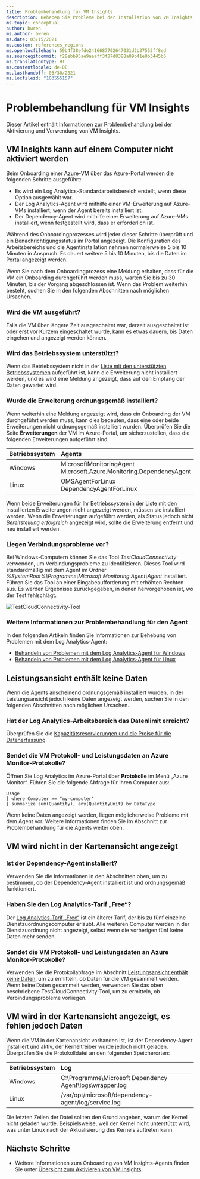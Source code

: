 ```yaml
---
title: Problembehandlung für VM Insights
description: Beheben Sie Probleme bei der Installation von VM Insights.
ms.topic: conceptual
author: bwren
ms.author: bwren
ms.date: 03/15/2021
ms.custom: references_regions
ms.openlocfilehash: 59b4f38efde2416687702647031d2b37553ff8ed
ms.sourcegitcommit: f28ebb95ae9aaaff3f87d8388a09b41e0b3445b5
ms.translationtype: HT
ms.contentlocale: de-DE
ms.lasthandoff: 03/30/2021
ms.locfileid: "103555157"
---
```

# <a name="troubleshoot-vm-insights"></a>Problembehandlung für VM Insights
Dieser Artikel enthält Informationen zur Problembehandlung bei der Aktivierung und Verwendung von VM Insights.

## <a name="cannot-enable-vm-insights-on-a-machine"></a>VM Insights kann auf einem Computer nicht aktiviert werden
Beim Onboarding einer Azure-VM über das Azure-Portal werden die folgenden Schritte ausgeführt:

- Es wird ein Log Analytics-Standardarbeitsbereich erstellt, wenn diese Option ausgewählt war.
- Der Log Analytics-Agent wird mithilfe einer VM-Erweiterung auf Azure-VMs installiert, wenn der Agent bereits installiert ist.
- Der Dependency-Agent wird mithilfe einer Erweiterung auf Azure-VMs installiert, wenn festgestellt wird, dass er erforderlich ist.
  
Während des Onboardingprozesses wird jeder dieser Schritte überprüft und ein Benachrichtigungsstatus im Portal angezeigt. Die Konfiguration des Arbeitsbereichs und die Agentinstallation nehmen normalerweise 5 bis 10 Minuten in Anspruch. Es dauert weitere 5 bis 10 Minuten, bis die Daten im Portal angezeigt werden.

Wenn Sie nach dem Onboardingprozess eine Meldung erhalten, dass für die VM ein Onboarding durchgeführt werden muss, warten Sie bis zu 30 Minuten, bis der Vorgang abgeschlossen ist. Wenn das Problem weiterhin besteht, suchen Sie in den folgenden Abschnitten nach möglichen Ursachen.

### <a name="is-the-virtual-machine-running"></a>Wird die VM ausgeführt?
 Falls die VM über längere Zeit ausgeschaltet war, derzeit ausgeschaltet ist oder erst vor Kurzem eingeschaltet wurde, kann es etwas dauern, bis Daten eingehen und angezeigt werden können.

### <a name="is-the-operating-system-supported"></a>Wird das Betriebssystem unterstützt?
Wenn das Betriebssystem nicht in der [Liste mit den unterstützten Betriebssystemen](vminsights-enable-overview.md#supported-operating-systems) aufgeführt ist, kann die Erweiterung nicht installiert werden, und es wird eine Meldung angezeigt, dass auf den Empfang der Daten gewartet wird.

### <a name="did-the-extension-install-properly"></a>Wurde die Erweiterung ordnungsgemäß installiert?
Wenn weiterhin eine Meldung angezeigt wird, dass ein Onboarding der VM durchgeführt werden muss, kann dies bedeuten, dass eine oder beide Erweiterungen nicht ordnungsgemäß installiert wurden. Überprüfen Sie die Seite **Erweiterungen** der VM im Azure-Portal, um sicherzustellen, dass die folgenden Erweiterungen aufgeführt sind:

| Betriebssystem | Agents | 
|:---|:---|
| Windows | MicrosoftMonitoringAgent<br>Microsoft.Azure.Monitoring.DependencyAgent |
| Linux | OMSAgentForLinux<br>DependencyAgentForLinux |

Wenn beide Erweiterungen für Ihr Betriebssystem in der Liste mit den installierten Erweiterungen nicht angezeigt werden, müssen sie installiert werden. Wenn die Erweiterungen aufgeführt werden, als Status jedoch nicht *Bereitstellung erfolgreich* angezeigt wird, sollte die Erweiterung entfernt und neu installiert werden.

### <a name="do-you-have-connectivity-issues"></a>Liegen Verbindungsprobleme vor?
Bei Windows-Computern können Sie das Tool *TestCloudConnectivity* verwenden, um Verbindungsprobleme zu identifizieren. Dieses Tool wird standardmäßig mit dem Agent im Ordner *%SystemRoot%\Programme\Microsoft Monitoring Agent\Agent* installiert. Führen Sie das Tool an einer Eingabeaufforderung mit erhöhten Rechten aus. Es werden Ergebnisse zurückgegeben, in denen hervorgehoben ist, wo der Test fehlschlägt. 

![TestCloudConnectivity-Tool](media/vminsights-troubleshoot/test-cloud-connectivity.png)

### <a name="more-agent-troubleshooting"></a>Weitere Informationen zur Problembehandlung für den Agent

In den folgenden Artikeln finden Sie Informationen zur Behebung von Problemen mit dem Log Analytics-Agent:

- [Behandeln von Problemen mit dem Log Analytics-Agent für Windows](../agents/agent-windows-troubleshoot.md)
- [Behandeln von Problemen mit dem Log Analytics-Agent für Linux](../agents/agent-linux-troubleshoot.md)

## <a name="performance-view-has-no-data"></a>Leistungsansicht enthält keine Daten
Wenn die Agents anscheinend ordnungsgemäß installiert wurden, in der Leistungsansicht jedoch keine Daten angezeigt werden, suchen Sie in den folgenden Abschnitten nach möglichen Ursachen.

### <a name="has-your-log-analytics-workspace-reached-its-data-limit"></a>Hat der Log Analytics-Arbeitsbereich das Datenlimit erreicht?
Überprüfen Sie die [Kapazitätsreservierungen und die Preise für die Datenerfassung](https://azure.microsoft.com/pricing/details/monitor/).

### <a name="is-your-virtual-machine-sending-log-and-performance-data-to-azure-monitor-logs"></a>Sendet die VM Protokoll- und Leistungsdaten an Azure Monitor-Protokolle?

Öffnen Sie Log Analytics im Azure-Portal über **Protokolle** im Menü „Azure Monitor“. Führen Sie die folgende Abfrage für Ihren Computer aus:

```kuso
Usage 
| where Computer == "my-computer" 
| summarize sum(Quantity), any(QuantityUnit) by DataType
```

Wenn keine Daten angezeigt werden, liegen möglicherweise Probleme mit dem Agent vor. Weitere Informationen finden Sie im Abschnitt zur Problembehandlung für die Agents weiter oben.

## <a name="virtual-machine-doesnt-appear-in-map-view"></a>VM wird nicht in der Kartenansicht angezeigt

### <a name="is-the-dependency-agent-installed"></a>Ist der Dependency-Agent installiert?
 Verwenden Sie die Informationen in den Abschnitten oben, um zu bestimmen, ob der Dependency-Agent installiert ist und ordnungsgemäß funktioniert.

### <a name="are-you-on-the-log-analytics-free-tier"></a>Haben Sie den Log Analytics-Tarif „Free“?
Der [Log Analytics-Tarif „Free“](https://azure.microsoft.com/pricing/details/monitor/) ist ein älterer Tarif, der bis zu fünf einzelne Dienstzuordnungscomputer erlaubt. Alle weiteren Computer werden in der Dienstzuordnung nicht angezeigt, selbst wenn die vorherigen fünf keine Daten mehr senden.

### <a name="is-your-virtual-machine-sending-log-and-performance-data-to-azure-monitor-logs"></a>Sendet die VM Protokoll- und Leistungsdaten an Azure Monitor-Protokolle?
Verwenden Sie die Protokollabfrage im Abschnitt [Leistungsansicht enthält keine Daten](#performance-view-has-no-data), um zu ermitteln, ob Daten für die VM gesammelt werden. Wenn keine Daten gesammelt werden, verwenden Sie das oben beschriebene TestCloudConnectivity-Tool, um zu ermitteln, ob Verbindungsprobleme vorliegen.


## <a name="virtual-machine-appears-in-map-view-but-has-missing-data"></a>VM wird in der Kartenansicht angezeigt, es fehlen jedoch Daten
Wenn die VM in der Kartenansicht vorhanden ist, ist der Dependency-Agent installiert und aktiv, der Kerneltreiber wurde jedoch nicht geladen. Überprüfen Sie die Protokolldatei an den folgenden Speicherorten:

| Betriebssystem | Log | 
|:---|:---|
| Windows | C:\Programme\Microsoft Dependency Agent\logs\wrapper.log |
| Linux | /var/opt/microsoft/dependency-agent/log/service.log |

Die letzten Zeilen der Datei sollten den Grund angeben, warum der Kernel nicht geladen wurde. Beispielsweise, weil der Kernel nicht unterstützt wird, was unter Linux nach der Aktualisierung des Kernels auftreten kann.
## <a name="next-steps"></a>Nächste Schritte

- Weitere Informationen zum Onboarding von VM Insights-Agents finden Sie unter [Übersicht zum Aktivieren von VM Insights](vminsights-enable-overview.md).
